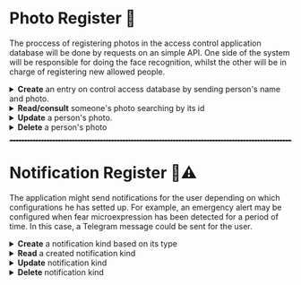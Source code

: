 # Photo Register :camera_flash:
The proccess of registering photos in the access control application database will be done by requests on an simple API. One side of the system will be responsible for doing the face recognition, whilst the other will be in charge of registering new allowed people.

<details>
<summary><b>Create</b> an entry on control access database by sending person's name and photo.</summary>

### Request
```http
POST api/users/{{name}}/photos
```
| Parameter | Type | Description |
| :--- | :--- | :--- |
| `api_key` | `string` | **Required**. API key |
| `image` | `.jpg, .png` | **Required**. Face image |

### Response
```javascript
{
  "message" : string,
}
```

| Status Code | Description |
| :--- | :--- |
| 200 | `OK` |
| 400 | `Bad Request` |
| 404 | `Not Found` |
| 500 | `Internal Server Error` |

</details>

<details>
<summary><b>Read/consult</b> someone's photo searching by its id</summary>

### Request
```http
GET api/users/{{name}}/photos/{{id}}
```

| Status Code | Description |
| :--- | :--- |
| 200 | `OK` |
| 400 | `Bad Request` |
| 404 | `Not Found` |
| 500 | `Internal Server Error` |

</details>

<details>
<summary><b>Update</b> a person's photo.</summary>

### Request
```http
POST api/users/{{name}}/photos/{{id}}
```
| Parameter | Type | Description |
| :--- | :--- | :--- |
| `api_key` | `string` | **Required**. API key |
| `image` | `.jpg, .png` | **Required**. Face image |

### Response
```javascript
{
  "message" : string,
}
```

| Status Code | Description |
| :--- | :--- |
| 200 | `OK` |
| 400 | `Bad Request` |
| 404 | `Not Found` |
| 500 | `Internal Server Error` |

</details>

<details>
<summary> <b>Delete</b> a person's photo</summary>

### Request
```http
DELETE api/users/{{name}}/photos/{{id}}
```
| Parameter | Type | Description |
| :--- | :--- | :--- |
| `api_key` | `string` | **Required**. API key |

### Response
```javascript
{
  "message" : string,
}
```

| Status Code | Description |
| :--- | :--- |
| 200 | `OK` |
| 400 | `Bad Request` |
| 404 | `Not Found` |
| 500 | `Internal Server Error` |
</details>

<hr style="border:1px solid gray; border-style: dashed;"> </hr>

# Notification Register :vibration_mode::warning:
The application might send notifications for the user depending on which configurations he has setted up. For example, an emergency alert may be configured when fear microexpression has been detected for a period of time. In this case, a Telegram message could be sent for the user.

<details>
<summary><b>Create</b> a notification kind based on its type</summary>

### Request
```http
POST api/notifications
```
| Parameter | Type | Description |
| :--- | :--- | :--- |
| `api_key` | `string` | **Required**. API key |
| `type` | `string` | **Required**. Notification type (e.g. "telegram", "email", etc.) |
| `contact` | `string` | **Required**. Who will receive the message |

### Response
```javascript
{
  "message" : string,
}
```

| Status Code | Description |
| :--- | :--- |
| 201 | `Created` |
| 400 | `Bad Request` |
| 404 | `Not Found` |
| 500 | `Internal Server Error` |

</details>

<details>
<summary><b>Read</b> a created notification kind</summary>

### Request
```http
GET api/notifications/{{id}}
```
| Parameter | Type | Description |
| :--- | :--- | :--- |
| `api_key` | `string` | **Required**. API key |

### Response
```javascript
{
  "type" : string,
}
```

| Status Code | Description |
| :--- | :--- |
| 201 | `OK` |
| 400 | `Bad Request` |
| 404 | `Not Found` |
| 500 | `Internal Server Error` |

</details>

<details>
<summary><b>Update</b> notification kind</summary>

### Request
```http
POST api/notifications/{{id}}
```
| Parameter | Type | Description |
| :--- | :--- | :--- |
| `api_key` | `string` | **Required**. API key |
| `type` | `string` | **Required**. New notification type (e.g. "telegram", "email", etc.) |
| `contact` | `string` | **Required**. Who will receive the message |

### Response
```javascript
{
  "message" : string,
}
```

| Status Code | Description |
| :--- | :--- |
| 200 | `OK` |
| 400 | `Bad Request` |
| 404 | `Not Found` |
| 500 | `Internal Server Error` |

</details>

<details>
<summary><b>Delete</b> notification kind</summary>

### Request
```http
DELETE api/notifications/{{id}}
```
| Parameter | Type | Description |
| :--- | :--- | :--- |
| `api_key` | `string` | **Required**. API key |

### Response
```javascript
{
  "message" : string,
}
```

| Status Code | Description |
| :--- | :--- |
| 200 | `OK` |
| 400 | `Bad Request` |
| 404 | `Not Found` |
| 500 | `Internal Server Error` |

</details>








